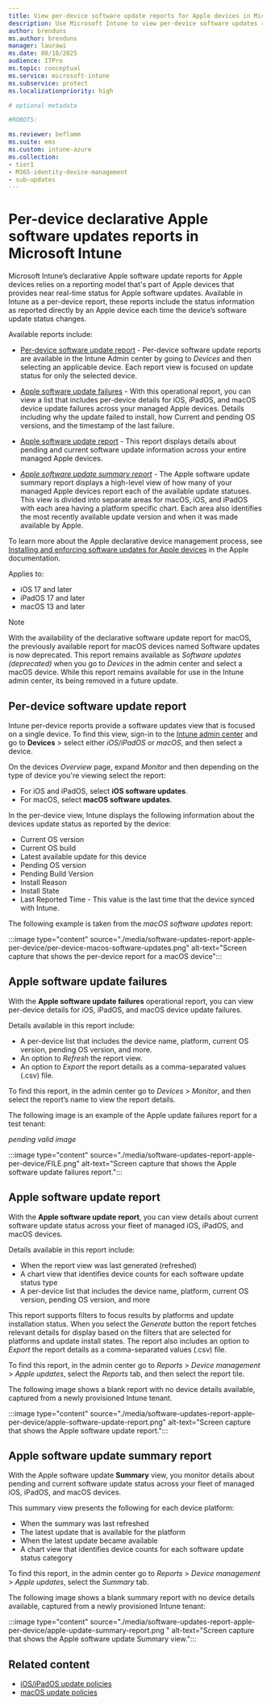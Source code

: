 ```yaml
---
title: View per-device software update reports for Apple devices in Microsoft Intune
description: Use Microsoft Intune to view per-device software updates reports for managed Apple devices.
author: brenduns
ms.author: brenduns
manager: laurawi
ms.date: 08/18/2025
audience: ITPro
ms.topic: conceptual
ms.service: microsoft-intune
ms.subservice: protect
ms.localizationpriority: high

# optional metadata

#ROBOTS:

ms.reviewer: beflamm
ms.suite: ems
ms.custom: intune-azure
ms.collection:
- tier1
- M365-identity-device-management
- sub-updates
---
```


# Per-device declarative Apple software updates reports in Microsoft Intune

Microsoft Intune’s declarative Apple software update reports for Apple devices relies on a reporting model that's part of Apple devices that provides near real-time status for Apple software updates. Available in Intune as a per-device report, these reports include the status information as reported directly by an Apple device each time the device’s software update status changes.


Available reports include:

- [Per-device software update report](#per-device-software-update-report) - Per-device software update reports are available in the Intune Admin center by going to *Devices* and then selecting an applicable device. Each report view is focused on update status for only the selected device. 
  
- [Apple software update failures](#apple-software-update-failures) - With this operational report, you can view a list that includes per-device details for iOS, iPadOS, and macOS device update failures across your managed Apple devices. Details including why the update failed to install, how Current and pending OS versions, and the timestamp of the last failure.

- [Apple software update report](#apple-software-update-report) - This report displays details about pending and current software update information across your entire managed Apple devices.

- [*Apple software update summary report*](#apple-software-update-summary-report) - The Apple software update summary report displays a high-level view of how many of your managed Apple devices report each of the available update statuses. This view is divided into separate areas for macOS, iOS, and iPadOS with each area having a platform specific chart. Each area also identifies the most recently available update version and when it was made available by Apple. 

To learn more about the Apple declarative device management process, see [Installing and enforcing software updates for Apple devices](https://support.apple.com/guide/deployment/installing-and-enforcing-software-updates-depd30715cbb/web) in the Apple documentation.

Applies to:

- iOS 17 and later
- iPadOS 17 and later
- macOS 13 and later

> [!NOTE]  
> With the availability of the declarative software update report for macOS, the previously available report for macOS devices named Software updates is now deprecated. This report remains available as *Software updates (deprecated)* when you go to *Devices* in the admin center and select a macOS device. While this report remains available for use in the Intune admin center, its being removed in a future update.

## Per-device software update report

Intune per-device reports  provide a software updates view that is focused on a single device. To find this view, sign-in to the [Intune admin center](https://go.microsoft.com/fwlink/?linkid=2109431) and go to **Devices** > select either *iOS/iPadOS* or *macOS*, and then select a device.

On the devices *Overview* page, expand *Monitor* and then depending on the type of device you're viewing select the report:

- For iOS and iPadOS, select **iOS software updates**.
- For macOS, select **macOS software updates**.

In the per-device view, Intune displays the following information about the devices update status as reported by the device:

- Current OS version 
- Current OS build 
- Latest available update for this device
- Pending OS version 
- Pending Build Version
- Install Reason
- Install State
- Last Reported Time - This value is the last time that the device synced with Intune.

The following example is taken from the *macOS software updates* report:

:::image type="content" source="./media/software-updates-report-apple-per-device/per-device-macos-software-updates.png" alt-text="Screen capture that shows the per-device report for a macOS device":::

## Apple software update failures

 With the **Apple software update failures** operational report, you can view per-device details for iOS, iPadOS, and macOS device update failures. 

Details available in this report include:

-	A per-device list that includes the device name, platform, current OS version, pending OS version, and more.
-	An option to *Refresh* the report view. 
-	An option to *Export* the report details as a comma-separated values (.csv) file.

To find this report, in the admin center go to *Devices* > *Monitor*, and then select the report’s name to view the report details.  

The following image is an example of the Apple update failures report for a test tenant:

*pending valid image*

:::image type="content" source="./media/software-updates-report-apple-per-device/FILE.png" alt-text="Screen capture that shows the Apple software update failures report.":::

## Apple software update report

With the **Apple software update report**, you can view details about current software update status across your fleet of managed iOS, iPadOS, and macOS devices. 

Details available in this report include:

-	When the report view was last generated (refreshed)
-	A chart view that identifies device counts for each software update status type
-	A per-device list that includes the device name, platform, current OS version, pending OS version, and more

This report supports filters to focus results by platforms and update installation status. When you select the *Generate* button the report fetches relevant details for display based on the filters that are selected for platforms and update install states. The report also includes an option to *Export* the report details as a comma-separated values (.csv) file.

To find this report, in the admin center go to *Reports* > *Device management* > *Apple updates*, select the *Reports* tab, and then select the report tile.

The following image shows a blank report with no device details available, captured from a newly provisioned Intune tenant.

:::image type="content" source="./media/software-updates-report-apple-per-device/apple-software-update-report.png" alt-text="Screen capture that shows the Apple software update report.":::

## Apple software update summary report

With the Apple software update **Summary** view, you monitor details about pending and current software update status across your fleet of managed iOS, iPadOS, and macOS devices.  

This summary view presents the following for each device platform:

-	When the summary was last refreshed
-	The latest update that is available for the platform
-	When the latest update became available
-	A chart view that identifies device counts for each software update status category

To find this report, in the admin center go to *Reports* > *Device management* > *Apple updates*, select the *Summary* tab.

The following image shows a blank summary report with no device details available, captured from a newly provisioned Intune tenant:

:::image type="content" source="./media/software-updates-report-apple-per-device/apple-update-summary-report.png " alt-text="Screen capture that shows the Apple software update Summary view.":::

## Related content

- [iOS/iPadOS update policies](../protect/software-updates-ios.md)
- [macOS update policies](../protect/software-updates-macos.md)

